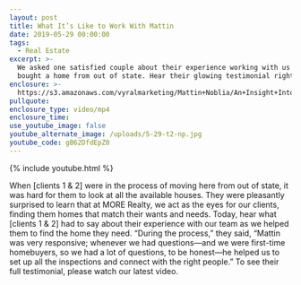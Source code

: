 ```yaml
---
layout: post
title: What It’s Like to Work With Mattin
date: 2019-05-29 00:00:00
tags:
  - Real Estate
excerpt: >-
  We asked one satisfied couple about their experience working with us as they
  bought a home from out of state. Hear their glowing testimonial right here.
enclosure: >-
  https://s3.amazonaws.com/vyralmarketing/Mattin+Noblia/An+Insight+Into+What+Its+Like+to+Work+With+MORE+Realty.mp4
pullquote:
enclosure_type: video/mp4
enclosure_time:
use_youtube_image: false
youtube_alternate_image: /uploads/5-29-t2-np.jpg
youtube_code: gB62DfdEpZ0
---
```


{% include youtube.html %}

When \[clients 1 & 2\] were in the process of moving here from out of state, it was hard for them to look at all the available houses. They were pleasantly surprised to learn that at MORE Realty, we act as the eyes for our clients, finding them homes that match their wants and needs. Today, hear what \[clients 1 & 2\] had to say about their experience with our team as we helped them to find the home they need. “During the process,” they said, “Mattin was very responsive; whenever we had questions—and we were first-time homebuyers, so we had a lot of questions, to be honest—he helped us to set up all the inspections and connect with the right people.” To see their full testimonial, please watch our latest video.